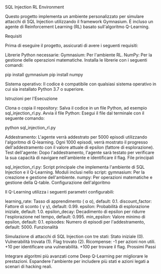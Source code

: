 SQL Injection RL Environment

Questo progetto implementa un ambiente personalizzato per simulare attacchi di SQL Injection utilizzando il framework Gymnasium. È incluso un agente di Reinforcement Learning (RL) basato sull'algoritmo Q-Learning.

Requisiti

Prima di eseguire il progetto, assicurati di avere i seguenti requisiti:

Librerie Python necessarie:
Gymnasium: Per l'ambiente RL.
NumPy: Per la gestione delle operazioni matematiche.
Installa le librerie con i seguenti comandi:

pip install gymnasium
pip install numpy

Sistema operativo:
Il codice è compatibile con qualsiasi sistema operativo in cui sia installato Python 3.7 o superiore.

Istruzioni per l'Esecuzione

Clona o copia il repository: Salva il codice in un file Python, ad esempio sql_injection_rl.py.
Avvia il file Python: Esegui il file dal terminale con il seguente comando:

python sql_injection_rl.py

Addestramento:
L'agente verrà addestrato per 5000 episodi utilizzando l'algoritmo di Q-learning.
Ogni 1000 episodi, verrà mostrato il progresso dell'addestramento con il valore attuale di epsilon (fattore di esplorazione).
Test dell'agente: Dopo l'addestramento, l'agente sarà testato per verificare la sua capacità di navigare nell'ambiente e identificare il flag.
File principali

sql_injection_rl.py: Script principale che implementa l'ambiente di SQL Injection e il Q-Learning.
Moduli inclusi nello script:
gymnasium: Per la creazione e gestione dell'ambiente.
numpy: Per operazioni matematiche e gestione della Q-table.
Configurazione dell'algoritmo

Il Q-Learning utilizza i seguenti parametri configurabili:

learning_rate: Tasso di apprendimento (
α
α), default: 0.1.
discount_factor: Fattore di sconto (
γ
γ), default: 0.99.
epsilon: Probabilità di esplorazione iniziale, default: 1.0.
epsilon_decay: Decadimento di epsilon per ridurre l'esplorazione nel tempo, default: 0.995.
min_epsilon: Valore minimo di epsilon, default: 0.1.
episodes: Numero di episodi per l'addestramento, default: 5000.
Funzionalità

Simulazione di attacchi di SQL Injection con tre stati:
Stato iniziale (0).
Vulnerabilità trovata (1).
Flag trovato (2).
Ricompense:
-1 per azioni non utili.
+10 per identificare una vulnerabilità.
+100 per trovare il flag.
Prossimi Passi

Integrare algoritmi più avanzati come Deep Q-Learning per migliorare le prestazioni.
Espandere l'ambiente per includere più stati e azioni legati a scenari di hacking reali.
